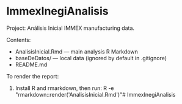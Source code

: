 # ImmexInegiAnalisis

Project: Análisis Inicial IMMEX manufacturing data.

Contents:
- AnalisisInicial.Rmd — main analysis R Markdown
- baseDeDatos/ — local data (ignored by default in .gitignore)
- README.md

To render the report:
1. Install R and rmarkdown, then run:
   R -e "rmarkdown::render('AnalisisInicial.Rmd')"# ImmexInegiAnalisis

